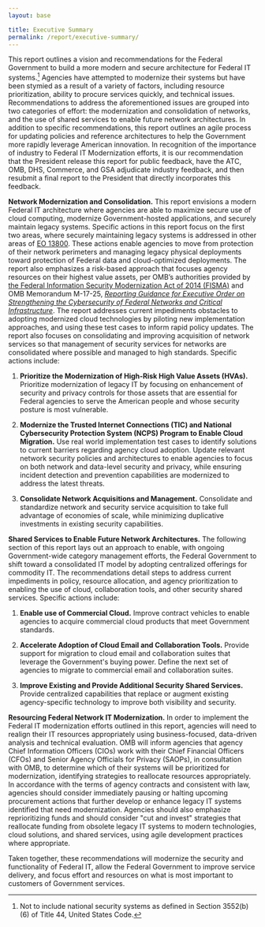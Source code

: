 ```yaml
---
layout: base

title: Executive Summary
permalink: /report/executive-summary/
---
```


This report outlines a vision and recommendations
for the Federal Government to build a more modern and secure
architecture for Federal IT systems.[^3] Agencies have attempted to
modernize their systems but have been stymied as a result of a variety
of factors, including resource prioritization, ability to procure
services quickly, and technical issues. Recommendations to address the
aforementioned issues are grouped into two categories of effort: the
modernization and consolidation of networks, and the use of shared
services to enable future network architectures. In addition to specific
recommendations, this report outlines an agile process for updating
policies and reference architectures to help the Government more rapidly
leverage American innovation. In recognition of the importance of
industry to Federal IT Modernization efforts, it is our recommendation
that the President release this report for public feedback, have the
ATC, OMB, DHS, Commerce, and GSA adjudicate industry feedback, and then
resubmit a final report to the President that directly incorporates this
feedback.

**Network Modernization and Consolidation.** This report envisions a
modern Federal IT architecture where agencies are able to maximize
secure use of cloud computing, modernize Government-hosted applications,
and securely maintain legacy systems. Specific actions in this report
focus on the first two areas, where securely maintaining legacy systems
is addressed in other areas of [EO 13800][EO13800]. These actions enable agencies
to move from protection of their network perimeters and managing legacy
physical deployments toward protection of Federal data and
cloud-optimized deployments. The report also emphasizes a risk-based
approach that focuses agency resources on their highest value assets,
per OMB’s authorities provided by [the Federal Information Security
Modernization Act of 2014 (FISMA)][FISMA2014] and OMB Memorandum M-17-25,
[*Reporting Guidance for Executive Order on Strengthening the Cybersecurity of Federal Networks and Critical Infrastructure*][M-17-25]. The
report addresses current impediments obstacles to adopting modernized
cloud technologies by piloting new implementation approaches, and using
these test cases to inform rapid policy updates. The report also focuses
on consolidating and improving acquisition of network services so that
management of security services for networks are consolidated where
possible and managed to high standards. Specific actions include:

1.  **Prioritize the Modernization of High-Risk High Value Assets (HVAs).**
    Prioritize modernization of legacy IT by focusing on
    enhancement of security and privacy controls for those assets that
    are essential for Federal agencies to serve the American people and
    whose security posture is most vulnerable.

2.  **Modernize the Trusted Internet Connections (TIC) and National Cybersecurity Protection System (NCPS) Program to Enable Cloud Migration.**
    Use real world implementation test cases to identify
    solutions to current barriers regarding agency cloud adoption.
    Update relevant network security policies and architectures to
    enable agencies to focus on both network and data-level security and
    privacy, while ensuring incident detection and prevention
    capabilities are modernized to address the latest threats.

3.  **Consolidate Network Acquisitions and Management.** Consolidate and
    standardize network and security service acquisition to take full
    advantage of economies of scale, while minimizing duplicative
    investments in existing security capabilities.

**Shared Services to Enable Future Network Architectures.** The
following section of this report lays out an approach to enable, with
ongoing Government-wide category management efforts, the Federal
Government to shift toward a consolidated IT model by adopting
centralized offerings for commodity IT. The recommendations detail steps
to address current impediments in policy, resource allocation, and
agency prioritization to enabling the use of cloud, collaboration tools,
and other security shared services. Specific actions include:

1.  **Enable use of Commercial Cloud.** Improve contract vehicles to
    enable agencies to acquire commercial cloud products that meet
    Government standards.

2.  **Accelerate Adoption of Cloud Email and Collaboration Tools.**
    Provide support for migration to cloud email and collaboration
    suites that leverage the Government's buying power. Define the next
    set of agencies to migrate to commercial email and collaboration
    suites.

3.  **Improve Existing and Provide Additional Security Shared Services.**
    Provide centralized capabilities that replace or augment
    existing agency-specific technology to improve both visibility and
    security.

**Resourcing Federal Network IT Modernization.** In order to implement
the Federal IT modernization efforts outlined in this report, agencies
will need to realign their IT resources appropriately using
business-focused, data-driven analysis and technical evaluation. OMB
will inform agencies that agency Chief Information Officers (CIOs) work
with their Chief Financial Officers (CFOs) and Senior Agency Officials
for Privacy (SAOPs), in consultation with OMB, to determine which of
their systems will be prioritized for modernization, identifying
strategies to reallocate resources appropriately. In accordance with the
terms of agency contracts and consistent with law, agencies should
consider immediately pausing or halting upcoming procurement actions
that further develop or enhance legacy IT systems identified that need
modernization. Agencies should also emphasize reprioritizing funds and
should consider "cut and invest" strategies that reallocate funding from
obsolete legacy IT systems to modern technologies, cloud solutions, and
shared services, using agile development practices where appropriate.

Taken together, these recommendations will modernize the security and
functionality of Federal IT, allow the Federal Government to improve
service delivery, and focus effort and resources on what is most
important to customers of Government services.


[^3]: Not to include national security systems as defined in Section
    3552(b)(6) of Title 44, United States Code.

[FISMA2014]: https://www.congress.gov/113/plaws/publ283/PLAW-113publ283.pdf

[M-17-25]: https://www.whitehouse.gov/sites/whitehouse.gov/files/omb/memoranda/2017/M-17-25.pdf

[EO13800]: https://www.whitehouse.gov/the-press-office/2017/05/11/presidential-executive-order-strengthening-cybersecurity-federal
